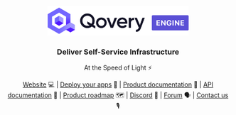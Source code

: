 <p align="center">
  <a href="https://www.qovery.com">
    <img src="https://raw.githubusercontent.com/Qovery/public-resources/master/qovery-engine-logo.svg" width="318px" alt="Qovery logo" />
  </a>
</p>
<h3 align="center">Deliver Self-Service Infrastructure</h3>
<p align="center">At the Speed of Light ⚡</p>

<p align="center">
<a href="https://www.qovery.com">Website</a> 💻
|
<a href="https://console.qovery.com">Deploy your apps</a> 🚀
|
<a href="https://hub.qovery.com">Product documentation</a> 📗
|
<a href="https://api-doc.qovery.com">API documentation</a> 📘
|
<a href="https://roadmap.qovery.com">Product roadmap</a> 🗺
|
<a href="https://discord.qovery.com">Discord</a> 💬
|
<a href="https://discuss.qovery.com">Forum</a> 🗣
|
<a href="https://www.qovery.com/contact">Contact us</a> 🎙
</p>
